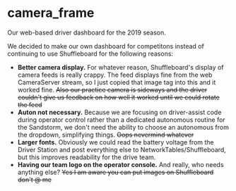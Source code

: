 # camera_frame

Our web-based driver dashboard for the 2019 season.

We decided to make our own dashboard for competitons instead of continuing to use Shuffleboard for the following reasons:
- **Better camera display.** For whatever reason, Shuffleboard's display of camera feeds is really crappy. The feed displays fine from the web CameraServer stream, so I just copied that image tag into this and it worked fine. ~~Also our practice camera is sideways and the driver couldn't give us feedback on how well it worked until we could rotate the feed~~
- **Auton not necessary.** Because we are focusing on driver-assist code during operator control rather than a dedicated autonomous routine for the Sandstorm, we don't need the ability to choose an autonomous from the dropdown, simplifying things. ~~Oops nevermind whatever~~
- **Larger fonts.** Obviously we could read the battery voltage from the Driver Station and post everything else to NetworkTables/Shuffleboard, but this improves readability for the drive team.
- **Having our team logo on the operator console.** And really, who needs anything else? ~~Yes I am aware you can put images on Shuffleboard don't @ me~~
